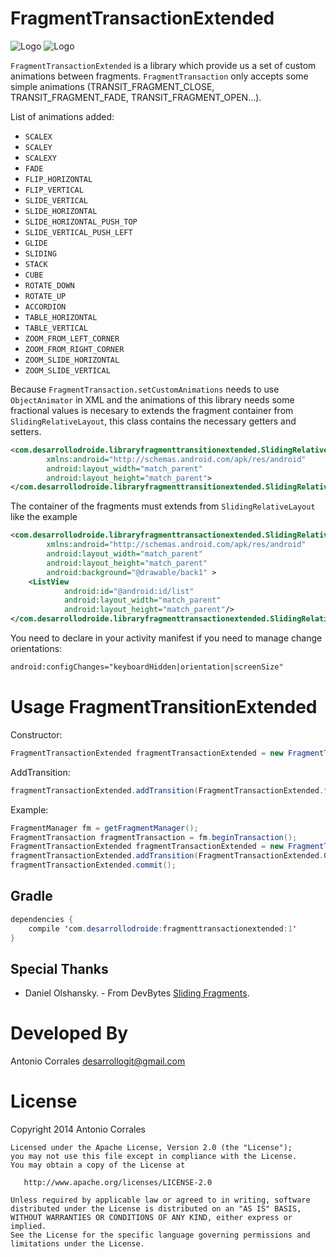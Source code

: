 FragmentTransactionExtended
===========================

![Logo](fragmentTransactionExample/cap1.gif)   ![Logo](fragmentTransactionExample/cap2.gif)

`FragmentTransactionExtended` is a library which provide us a set of custom animations between fragments. 
`FragmentTransaction` only accepts some simple animations (TRANSIT_FRAGMENT_CLOSE, TRANSIT_FRAGMENT_FADE, TRANSIT_FRAGMENT_OPEN...). 

List of animations added:
-  `SCALEX`
- `SCALEY`
- `SCALEXY`
- `FADE`
- `FLIP_HORIZONTAL`
- `FLIP_VERTICAL`
- `SLIDE_VERTICAL`
- `SLIDE_HORIZONTAL`
- `SLIDE_HORIZONTAL_PUSH_TOP`
- `SLIDE_VERTICAL_PUSH_LEFT`
- `GLIDE`
- `SLIDING`
- `STACK`
- `CUBE`
- `ROTATE_DOWN`
- `ROTATE_UP`
- `ACCORDION`
- `TABLE_HORIZONTAL`
- `TABLE_VERTICAL`
- `ZOOM_FROM_LEFT_CORNER`
- `ZOOM_FROM_RIGHT_CORNER`
- `ZOOM_SLIDE_HORIZONTAL`
- `ZOOM_SLIDE_VERTICAL`


Because `FragmentTransaction.setCustomAnimations` needs to use `ObjectAnimator` in XML and the animations of this library needs some fractional values is necesary to extends the fragment container from `SlidingRelativeLayout`, this class contains the necessary getters and setters.

```xml
<com.desarrollodroide.libraryfragmenttransitionextended.SlidingRelativeLayout
        xmlns:android="http://schemas.android.com/apk/res/android"
        android:layout_width="match_parent"
        android:layout_height="match_parent">
</com.desarrollodroide.libraryfragmenttransitionextended.SlidingRelativeLayout>
```


The container of the fragments must extends from `SlidingRelativeLayout` like the example
```xml
<com.desarrollodroide.libraryfragmenttransactionextended.SlidingRelativeLayout
        xmlns:android="http://schemas.android.com/apk/res/android"
        android:layout_width="match_parent"
        android:layout_height="match_parent"
        android:background="@drawable/back1" >
    <ListView
            android:id="@android:id/list"
            android:layout_width="match_parent"
            android:layout_height="match_parent"/>
</com.desarrollodroide.libraryfragmenttransactionextended.SlidingRelativeLayout>
```
You need to declare in your activity manifest if you need to manage change orientations:
```xml
android:configChanges="keyboardHidden|orientation|screenSize"
```


Usage FragmentTransitionExtended
=====

Constructor: 
```java
FragmentTransactionExtended fragmentTransactionExtended = new FragmentTransactionExtended(context, fragmentTransaction, firstFragment, secondFragment, containerID);
```

AddTransition:
```java
fragmentTransactionExtended.addTransition(FragmentTransactionExtended.*);
```
Example:

```java
FragmentManager fm = getFragmentManager();
FragmentTransaction fragmentTransaction = fm.beginTransaction();
FragmentTransactionExtended fragmentTransactionExtended = new FragmentTransactionExtended(this, fragmentTransaction, firstFragment, secondFragment, R.id.fragment_place, tag);
fragmentTransactionExtended.addTransition(FragmentTransactionExtended.GLIDE);
fragmentTransactionExtended.commit();
```
Gradle
-----
```java
dependencies {
    compile 'com.desarrollodroide:fragmenttransactionextended:1'
}
```

Special Thanks
-----
* Daniel Olshansky. - From DevBytes [Sliding Fragments][1].

Developed By
============

Antonio Corrales desarrollogit@gmail.com


License
=======

Copyright 2014 Antonio Corrales

    Licensed under the Apache License, Version 2.0 (the "License");
    you may not use this file except in compliance with the License.
    You may obtain a copy of the License at

       http://www.apache.org/licenses/LICENSE-2.0

    Unless required by applicable law or agreed to in writing, software
    distributed under the License is distributed on an "AS IS" BASIS,
    WITHOUT WARRANTIES OR CONDITIONS OF ANY KIND, either express or implied.
    See the License for the specific language governing permissions and
    limitations under the License.

 [1]: https://plus.google.com/+AndroidDevelopers/posts/PcFbxqa55e4


